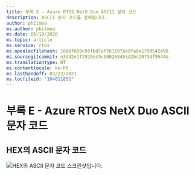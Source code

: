 ```yaml
---
title: 부록 E - Azure RTOS NetX Duo ASCII 문자 코드
description: ASCII 문자 코드를 살펴봅니다.
author: philmea
ms.author: philmea
ms.date: 05/19/2020
ms.topic: article
ms.service: rtos
ms.openlocfilehash: 18b6f609c95fbd7af761197ab8fa6a179d542498
ms.sourcegitcommit: e3d42e1f2920ec9cb002634b542bc20754f9544e
ms.translationtype: HT
ms.contentlocale: ko-KR
ms.lasthandoff: 03/22/2021
ms.locfileid: "104811851"
---
```

# <a name="appendix-e----azure-rtos-netx-duo-ascii-character-codes"></a>부록 E - Azure RTOS NetX Duo ASCII 문자 코드 

## <a name="ascii-character-codes-in-hex"></a>HEX의 ASCII 문자 코드

![HEX의 ASCII 문자 코드 스크린샷입니다.](./media/user-guide/ascii-character-codes-hex.png)
